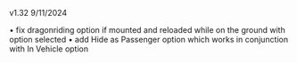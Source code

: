 v1.32 9/11/2024

• fix dragonriding option if mounted and reloaded while on the ground with option selected
• add Hide as Passenger option which works in conjunction with In Vehicle option
